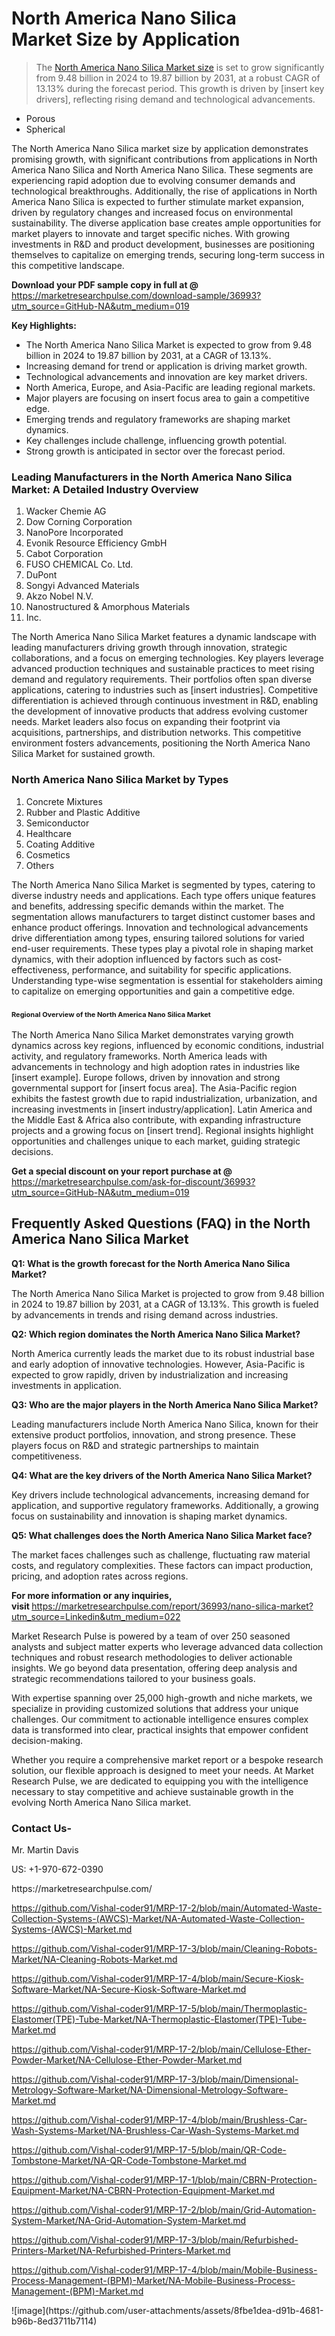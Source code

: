 <h1>North America Nano Silica Market&nbsp;Size by Application</h1><blockquote><p>The <a href="https://marketresearchpulse.com/download-sample/36993?utm_source=GitHub-NA&amp;utm_medium=019">North America Nano Silica Market size</a> is set to grow significantly from 9.48 billion in 2024 to 19.87 billion by 2031, at a robust CAGR of 13.13% during the forecast period. This growth is driven by [insert key drivers], reflecting rising demand and technological advancements.</p></blockquote><ul><li>Porous <li> Spherical</li></ul><p>The North America Nano Silica market size by application demonstrates promising growth, with significant contributions from applications in North America Nano Silica and North America Nano Silica. These segments are experiencing rapid adoption due to evolving consumer demands and technological breakthroughs. Additionally, the rise of applications in North America Nano Silica is expected to further stimulate market expansion, driven by regulatory changes and increased focus on environmental sustainability. The diverse application base creates ample opportunities for market players to innovate and target specific niches. With growing investments in R&D and product development, businesses are positioning themselves to capitalize on emerging trends, securing long-term success in this competitive landscape.</p><p><strong>Download your PDF sample copy in full at @ </strong><a href="https://marketresearchpulse.com/download-sample/36993?utm_source=GitHub-NA&amp;utm_medium=019">https://marketresearchpulse.com/download-sample/36993?utm_source=GitHub-NA&amp;utm_medium=019</a></p><p><strong>Key Highlights: </strong></p><ul><li>The North America Nano Silica Market is expected to grow from 9.48 billion in 2024 to 19.87 billion by 2031, at a CAGR of 13.13%.</li><li>Increasing demand for trend or application is driving market growth.</li><li>Technological advancements and innovation are key market drivers.</li><li>North America, Europe, and Asia-Pacific are leading regional markets.</li><li>Major players are focusing on insert focus area to gain a competitive edge.</li><li>Emerging trends and regulatory frameworks are shaping market dynamics.</li><li>Key challenges include challenge, influencing growth potential.</li><li>Strong growth is anticipated in sector over the forecast period.</li></ul><h3>Leading Manufacturers in the North America Nano Silica Market: A Detailed Industry Overview</h3><ol><li>Wacker Chemie AG</li><li>Dow Corning Corporation</li><li>NanoPore Incorporated</li><li>Evonik Resource Efficiency GmbH</li><li>Cabot Corporation</li><li>FUSO CHEMICAL Co. Ltd.</li><li>DuPont</li><li>Songyi Advanced Materials</li><li>Akzo Nobel N.V.</li><li>Nanostructured & Amorphous Materials</li><li>Inc.</li></ol><div class="flex max-w-full flex-col flex-grow"><div class="min-h-8 text-message flex w-full flex-col items-end gap-2 whitespace-normal break-words [.text-message+&amp;]:mt-5" dir="auto" data-message-author-role="assistant" data-message-id="fd8432e4-4910-450d-b182-61b7bfb0a01f" data-message-model-slug="gpt-4o"><div class="flex w-full flex-col gap-1 empty:hidden first:pt-[3px]"><div class="markdown prose w-full break-words dark:prose-invert light"><p>The North America Nano Silica Market features a dynamic landscape with leading manufacturers driving growth through innovation, strategic collaborations, and a focus on emerging technologies. Key players leverage advanced production techniques and sustainable practices to meet rising demand and regulatory requirements. Their portfolios often span diverse applications, catering to industries such as [insert industries]. Competitive differentiation is achieved through continuous investment in R&amp;D, enabling the development of innovative products that address evolving customer needs. Market leaders also focus on expanding their footprint via acquisitions, partnerships, and distribution networks. This competitive environment fosters advancements, positioning the North America Nano Silica Market for sustained growth.</p></div></div></div></div><h3>North America Nano Silica Market by Types</h3><ol><li>Concrete Mixtures <li> Rubber and Plastic Additive <li> Semiconductor <li> Healthcare <li> Coating Additive <li> Cosmetics <li> Others</li></ol><div class="flex max-w-full flex-col flex-grow"><div class="min-h-8 text-message flex w-full flex-col items-end gap-2 whitespace-normal break-words [.text-message+&amp;]:mt-5" dir="auto" data-message-author-role="assistant" data-message-id="084470be-0bb7-4664-bddf-5156b4f41249" data-message-model-slug="gpt-4o-mini"><div class="flex w-full flex-col gap-1 empty:hidden first:pt-[3px]"><div class="markdown prose w-full break-words dark:prose-invert light"><p>The North America Nano Silica Market is segmented by types, catering to diverse industry needs and applications. Each type offers unique features and benefits, addressing specific demands within the market. The segmentation allows manufacturers to target distinct customer bases and enhance product offerings. Innovation and technological advancements drive differentiation among types, ensuring tailored solutions for varied end-user requirements. These types play a pivotal role in shaping market dynamics, with their adoption influenced by factors such as cost-effectiveness, performance, and suitability for specific applications. Understanding type-wise segmentation is essential for stakeholders aiming to capitalize on emerging opportunities and gain a competitive edge.</p></div></div></div></div><h3><span style="font-size: 11px;">Regional Overview of the North America Nano Silica Market</span></h3><div class="flex max-w-full flex-col flex-grow"><div class="min-h-8 text-message flex w-full flex-col items-end gap-2 whitespace-normal break-words [.text-message+&amp;]:mt-5" dir="auto" data-message-author-role="assistant" data-message-id="e9038762-ce64-4e30-91c9-9bd413514231" data-message-model-slug="gpt-4o-mini"><div class="flex w-full flex-col gap-1 empty:hidden first:pt-[3px]"><div class="markdown prose w-full break-words dark:prose-invert light"><p>The North America Nano Silica Market demonstrates varying growth dynamics across key regions, influenced by economic conditions, industrial activity, and regulatory frameworks. North America leads with advancements in technology and high adoption rates in industries like [insert example]. Europe follows, driven by innovation and strong governmental support for [insert focus area]. The Asia-Pacific region exhibits the fastest growth due to rapid industrialization, urbanization, and increasing investments in [insert industry/application]. Latin America and the Middle East &amp; Africa also contribute, with expanding infrastructure projects and a growing focus on [insert trend]. Regional insights highlight opportunities and challenges unique to each market, guiding strategic decisions.</p></div></div></div></div><p><strong>Get a special discount on your report purchase at @ </strong><a href="https://marketresearchpulse.com/ask-for-discount/36993?utm_source=GitHub-NA&amp;utm_medium=019">https://marketresearchpulse.com/ask-for-discount/36993?utm_source=GitHub-NA&amp;utm_medium=019</a></p><h2>Frequently Asked Questions (FAQ) in the North America Nano Silica Market</h2><p><strong>Q1: What is the growth forecast for the North America Nano Silica Market?</strong></p><p>The North America Nano Silica Market is projected to grow from 9.48 billion in 2024 to 19.87 billion by 2031, at a CAGR of 13.13%. This growth is fueled by advancements in trends and rising demand across industries.</p><p><strong>Q2: Which region dominates the North America Nano Silica Market?</strong></p><p>North America currently leads the market due to its robust industrial base and early adoption of innovative technologies. However, Asia-Pacific is expected to grow rapidly, driven by industrialization and increasing investments in application.</p><p><strong>Q3: Who are the major players in the North America Nano Silica Market?</strong></p><p>Leading manufacturers include North America Nano Silica, known for their extensive product portfolios, innovation, and strong presence. These players focus on R&amp;D and strategic partnerships to maintain competitiveness.</p><p><strong>Q4: What are the key drivers of the North America Nano Silica Market?</strong></p><p>Key drivers include technological advancements, increasing demand for application, and supportive regulatory frameworks. Additionally, a growing focus on sustainability and innovation is shaping market dynamics.</p><p><strong>Q5: What challenges does the North America Nano Silica Market face?</strong></p><p>The market faces challenges such as challenge, fluctuating raw material costs, and regulatory complexities. These factors can impact production, pricing, and adoption rates across regions.</p><p><strong>For more information or any inquiries, visit&nbsp;</strong><a href="https://marketresearchpulse.com/report/36993/nano-silica-market?utm_source=Linkedin&utm_medium=022">https://marketresearchpulse.com/report/36993/nano-silica-market?utm_source=Linkedin&utm_medium=022</a></p><p>Market Research Pulse is powered by a team of over 250 seasoned analysts and subject matter experts who leverage advanced data collection techniques and robust research methodologies to deliver actionable insights. We go beyond data presentation, offering deep analysis and strategic recommendations tailored to your business goals.</p><p>With expertise spanning over 25,000 high-growth and niche markets, we specialize in providing customized solutions that address your unique challenges. Our commitment to actionable intelligence ensures complex data is transformed into clear, practical insights that empower confident decision-making.</p><p>Whether you require a comprehensive market report or a bespoke research solution, our flexible approach is designed to meet your needs. At Market Research Pulse, we are dedicated to equipping you with the intelligence necessary to stay competitive and achieve sustainable growth in the evolving North America Nano Silica market.</p><h3><strong>Contact Us-</strong></h3><p>Mr. Martin Davis</p><p>US: +1-970-672-0390</p><p>https://marketresearchpulse.com/</p><p><a href="https://github.com/Vishal-coder91/MRP-17-2/blob/main/Automated-Waste-Collection-Systems-(AWCS)-Market/NA-Automated-Waste-Collection-Systems-(AWCS)-Market.md">https://github.com/Vishal-coder91/MRP-17-2/blob/main/Automated-Waste-Collection-Systems-(AWCS)-Market/NA-Automated-Waste-Collection-Systems-(AWCS)-Market.md</a></p><p><a href="https://github.com/Vishal-coder91/MRP-17-3/blob/main/Cleaning-Robots-Market/NA-Cleaning-Robots-Market.md">https://github.com/Vishal-coder91/MRP-17-3/blob/main/Cleaning-Robots-Market/NA-Cleaning-Robots-Market.md</a></p><p><a href="https://github.com/Vishal-coder91/MRP-17-4/blob/main/Secure-Kiosk-Software-Market/NA-Secure-Kiosk-Software-Market.md">https://github.com/Vishal-coder91/MRP-17-4/blob/main/Secure-Kiosk-Software-Market/NA-Secure-Kiosk-Software-Market.md</a></p><p><a href="https://github.com/Vishal-coder91/MRP-17-5/blob/main/Thermoplastic-Elastomer(TPE)-Tube-Market/NA-Thermoplastic-Elastomer(TPE)-Tube-Market.md">https://github.com/Vishal-coder91/MRP-17-5/blob/main/Thermoplastic-Elastomer(TPE)-Tube-Market/NA-Thermoplastic-Elastomer(TPE)-Tube-Market.md</a></p><p><a href="https://github.com/Vishal-coder91/MRP-17-2/blob/main/Cellulose-Ether-Powder-Market/NA-Cellulose-Ether-Powder-Market.md">https://github.com/Vishal-coder91/MRP-17-2/blob/main/Cellulose-Ether-Powder-Market/NA-Cellulose-Ether-Powder-Market.md</a></p><p><a href="https://github.com/Vishal-coder91/MRP-17-3/blob/main/Dimensional-Metrology-Software-Market/NA-Dimensional-Metrology-Software-Market.md">https://github.com/Vishal-coder91/MRP-17-3/blob/main/Dimensional-Metrology-Software-Market/NA-Dimensional-Metrology-Software-Market.md</a></p><p><a href="https://github.com/Vishal-coder91/MRP-17-4/blob/main/Brushless-Car-Wash-Systems-Market/NA-Brushless-Car-Wash-Systems-Market.md">https://github.com/Vishal-coder91/MRP-17-4/blob/main/Brushless-Car-Wash-Systems-Market/NA-Brushless-Car-Wash-Systems-Market.md</a></p><p><a href="https://github.com/Vishal-coder91/MRP-17-5/blob/main/QR-Code-Tombstone-Market/NA-QR-Code-Tombstone-Market.md">https://github.com/Vishal-coder91/MRP-17-5/blob/main/QR-Code-Tombstone-Market/NA-QR-Code-Tombstone-Market.md</a></p><p><a href="https://github.com/Vishal-coder91/MRP-17-1/blob/main/CBRN-Protection-Equipment-Market/NA-CBRN-Protection-Equipment-Market.md">https://github.com/Vishal-coder91/MRP-17-1/blob/main/CBRN-Protection-Equipment-Market/NA-CBRN-Protection-Equipment-Market.md</a></p><p><a href="https://github.com/Vishal-coder91/MRP-17-2/blob/main/Grid-Automation-System-Market/NA-Grid-Automation-System-Market.md">https://github.com/Vishal-coder91/MRP-17-2/blob/main/Grid-Automation-System-Market/NA-Grid-Automation-System-Market.md</a></p><p><a href="https://github.com/Vishal-coder91/MRP-17-3/blob/main/Refurbished-Printers-Market/NA-Refurbished-Printers-Market.md">https://github.com/Vishal-coder91/MRP-17-3/blob/main/Refurbished-Printers-Market/NA-Refurbished-Printers-Market.md</a></p><p><a href="https://github.com/Vishal-coder91/MRP-17-4/blob/main/Mobile-Business-Process-Management-(BPM)-Market/NA-Mobile-Business-Process-Management-(BPM)-Market.md">https://github.com/Vishal-coder91/MRP-17-4/blob/main/Mobile-Business-Process-Management-(BPM)-Market/NA-Mobile-Business-Process-Management-(BPM)-Market.md</a></p>
![image](https://github.com/user-attachments/assets/8fbe1dea-d91b-4681-b96b-8ed3711b7114)
